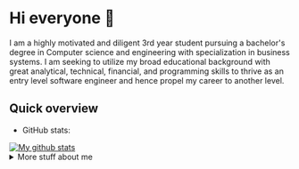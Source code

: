 # Hi everyone :wave:

I am a highly motivated and diligent 3rd year student pursuing a bachelor's degree in Computer science and engineering with specialization in business systems. 
I am seeking to utilize my broad educational background with great analytical, technical, financial, and programming skills to thrive as an entry level software 
engineer and hence propel my career to another level.

## Quick overview
* GitHub stats:  
<a href="https://github.com/rohit02rsk/github-readme-stats">
  <img align="center" src="https://github-readme-stats.anuraghazra1.vercel.app/api?username=rohit02rsk&show_icons=true&line_height=27&include_all_commits=true" alt="My github stats" />
</a>  



<details>
<summary>
  More stuff about me
</summary>

### What I do

I mostly work on DSA and LeetCode. In my free time, I like to work towards my 
Web Development skills (and also maybe play some video games).

## My skills 📜

### Data Structures and Algorithms
- All basic Data Structures
- Advanced algorithms (Graph algos, DP, etc)
- Advanced C++
  
### Web technologies

- MERN stack
- TypeScript

### Mobile Application Development

- Flutter
- Trying out React Native

### Productivity utilities

- MS Word
- MS Excel
- MS Powerpoint

### Languages 🌐

| Language      | Proficiency            |
| ------------- | ---------------------- |
| English       | Bilingual Proficiency  |                    
| Hindi         | Bilingual Proficiency  |
| Tamil         | Native language        |

</details>
